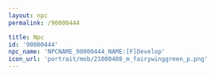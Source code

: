 ```yaml
---
layout: npc
permalink: /90000444

title: Npc
id: '90000444'
npc_name: 'NPCNAME_90000444_NAME:[F]Develop'
icon_url: 'portrait/mob/21000408_m_fairywinggreen_p.png'
---
```


